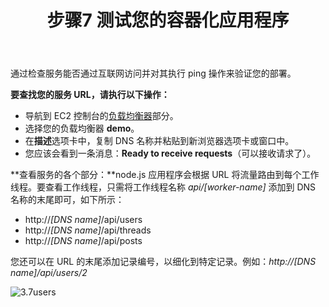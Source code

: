 ﻿---
title: "步骤7 测试您的容器化应用程序"
chapter: false
weight: 19
---

通过检查服务能否通过互联网访问并对其执行 ping 操作来验证您的部署。

**要查找您的服务 URL，请执行以下操作：**

- 导航到 EC2 控制台的[负载均衡器](https://console.aws.amazon.com/ec2/v2/home?#LoadBalancers:)部分。
- 选择您的负载均衡器 **demo**。
- 在**描述**选项卡中，复制 DNS 名称并粘贴到新浏览器选项卡或窗口中。
- 您应该会看到一条消息：**Ready to receive requests**（可以接收请求了）。

**查看服务的各个部分：**node.js 应用程序会根据 URL 将流量路由到每个工作线程。要查看工作线程，只需将工作线程名称 *api/[worker-name]* 添加到 DNS 名称的末尾即可，如下所示：

- http://*[DNS name]*/api/users
- http://*[DNS name]*/api/threads
- http://*[DNS name]*/api/posts

您还可以在 URL 的末尾添加记录编号，以细化到特定记录。例如：*http://[DNS name]/api/users/2*

![3.7users](/images/3.7users.png)
